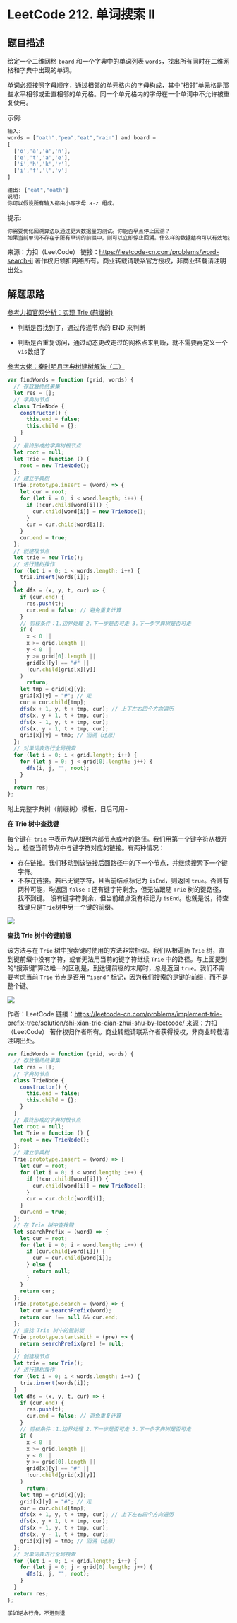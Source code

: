 # LeetCode 212. 单词搜索 II

## 题目描述

给定一个二维网格 `board` 和一个字典中的单词列表 `words`，找出所有同时在二维网格和字典中出现的单词。

单词必须按照字母顺序，通过相邻的单元格内的字母构成，其中“相邻”单元格是那些水平相邻或垂直相邻的单元格。同一个单元格内的字母在一个单词中不允许被重复使用。

示例:

```javascript
输入:
words = ["oath","pea","eat","rain"] and board =
[
  ['o','a','a','n'],
  ['e','t','a','e'],
  ['i','h','k','r'],
  ['i','f','l','v']
]

输出: ["eat","oath"]
说明:
你可以假设所有输入都由小写字母 a-z 组成。
```

提示:

```javascript
你需要优化回溯算法以通过更大数据量的测试。你能否早点停止回溯？
如果当前单词不存在于所有单词的前缀中，则可以立即停止回溯。什么样的数据结构可以有效地执行这样的操作？散列表是否可行？为什么？ 前缀树如何？如果你想学习如何实现一个基本的前缀树，请先查看这个问题： 实现Trie（前缀树）。
```

来源：力扣（LeetCode）
链接：https://leetcode-cn.com/problems/word-search-ii
著作权归领扣网络所有。商业转载请联系官方授权，非商业转载请注明出处。

## 解题思路

[参考力扣官网分析：实现 Trie (前缀树)](https://leetcode-cn.com/problems/implement-trie-prefix-tree/solution/shi-xian-trie-qian-zhui-shu-by-leetcode/)

- 判断是否找到了，通过传递节点的 END 来判断

- 判断是否重复访问，通过动态更改走过的网格点来判断，就不需要再定义一个`vis`数组了

[参考大佬：秦时明月字典树建树解法（二）](https://leetcode-cn.com/problems/word-search-ii/solution/212-dan-ci-sou-suo-ii-by-alexer-660/)

```javascript
var findWords = function (grid, words) {
  // 存放最终结果集
  let res = [];
  // 字典树节点
  class TrieNode {
    constructor() {
      this.end = false;
      this.child = {};
    }
  }
  // 最终形成的字典树根节点
  let root = null;
  let Trie = function () {
    root = new TrieNode();
  };
  // 建立字典树
  Trie.prototype.insert = (word) => {
    let cur = root;
    for (let i = 0; i < word.length; i++) {
      if (!cur.child[word[i]]) {
        cur.child[word[i]] = new TrieNode();
      }
      cur = cur.child[word[i]];
    }
    cur.end = true;
  };
  // 创建根节点
  let trie = new Trie();
  // 进行建树操作
  for (let i = 0; i < words.length; i++) {
    trie.insert(words[i]);
  }
  let dfs = (x, y, t, cur) => {
    if (cur.end) {
      res.push(t);
      cur.end = false; // 避免重复计算
    }
    // 剪枝条件：1.边界处理 2.下一步是否可走 3.下一步字典树是否可走
    if (
      x < 0 ||
      x >= grid.length ||
      y < 0 ||
      y >= grid[0].length ||
      grid[x][y] == "#" ||
      !cur.child[grid[x][y]]
    )
      return;
    let tmp = grid[x][y];
    grid[x][y] = "#"; // 走
    cur = cur.child[tmp];
    dfs(x + 1, y, t + tmp, cur); // 上下左右四个方向遍历
    dfs(x, y + 1, t + tmp, cur);
    dfs(x - 1, y, t + tmp, cur);
    dfs(x, y - 1, t + tmp, cur);
    grid[x][y] = tmp; // 回溯（还原）
  };
  // 对单词表进行全局搜索
  for (let i = 0; i < grid.length; i++) {
    for (let j = 0; j < grid[0].length; j++) {
      dfs(i, j, "", root);
    }
  }
  return res;
};
```

附上完整字典树（前缀树）模板，日后可用~

**在 Trie 树中查找键**

每个键在 `trie` 中表示为从根到内部节点或叶的路径。我们用第一个键字符从根开始，。检查当前节点中与键字符对应的链接。有两种情况：

- 存在链接。我们移动到该链接后面路径中的下一个节点，并继续搜索下一个键字符。
- 不存在链接。若已无键字符，且当前结点标记为 `isEnd`，则返回 `true`。否则有两种可能，均返回 `false `:
  还有键字符剩余，但无法跟随 `Trie` 树的键路径，找不到键。
  没有键字符剩余，但当前结点没有标记为 `isEnd`。也就是说，待查找键只是`Trie`树中另一个键的前缀。

![](/algorithm/word-search-ii.png)

**查找 Trie 树中的键前缀**

该方法与在 `Trie` 树中搜索键时使用的方法非常相似。我们从根遍历 `Trie` 树，直到键前缀中没有字符，或者无法用当前的键字符继续 `Trie` 中的路径。与上面提到的“搜索键”算法唯一的区别是，到达键前缀的末尾时，总是返回 `true`。我们不需要考虑当前 `Trie` 节点是否用 `“isend”` 标记，因为我们搜索的是键的前缀，而不是整个键。

![](/algorithm/word-search-ii2.png)

作者：LeetCode
链接：https://leetcode-cn.com/problems/implement-trie-prefix-tree/solution/shi-xian-trie-qian-zhui-shu-by-leetcode/
来源：力扣（LeetCode）
著作权归作者所有。商业转载请联系作者获得授权，非商业转载请注明出处。

```javascript
var findWords = function (grid, words) {
  // 存放最终结果集
  let res = [];
  // 字典树节点
  class TrieNode {
    constructor() {
      this.end = false;
      this.child = {};
    }
  }
  // 最终形成的字典树根节点
  let root = null;
  let Trie = function () {
    root = new TrieNode();
  };
  // 建立字典树
  Trie.prototype.insert = (word) => {
    let cur = root;
    for (let i = 0; i < word.length; i++) {
      if (!cur.child[word[i]]) {
        cur.child[word[i]] = new TrieNode();
      }
      cur = cur.child[word[i]];
    }
    cur.end = true;
  };
  // 在 Trie 树中查找键
  let searchPrefix = (word) => {
    let cur = root;
    for (let i = 0; i < word.length; i++) {
      if (cur.child[word[i]]) {
        cur = cur.child[word[i]];
      } else {
        return null;
      }
    }
    return cur;
  };
  Trie.prototype.search = (word) => {
    let cur = searchPrefix(word);
    return cur !== null && cur.end;
  };
  // 查找 Trie 树中的键前缀
  Trie.prototype.startsWith = (pre) => {
    return searchPrefix(pre) != null;
  };
  // 创建根节点
  let trie = new Trie();
  // 进行建树操作
  for (let i = 0; i < words.length; i++) {
    trie.insert(words[i]);
  }
  let dfs = (x, y, t, cur) => {
    if (cur.end) {
      res.push(t);
      cur.end = false; // 避免重复计算
    }
    // 剪枝条件：1.边界处理 2.下一步是否可走 3.下一步字典树是否可走
    if (
      x < 0 ||
      x >= grid.length ||
      y < 0 ||
      y >= grid[0].length ||
      grid[x][y] == "#" ||
      !cur.child[grid[x][y]]
    )
      return;
    let tmp = grid[x][y];
    grid[x][y] = "#"; // 走
    cur = cur.child[tmp];
    dfs(x + 1, y, t + tmp, cur); // 上下左右四个方向遍历
    dfs(x, y + 1, t + tmp, cur);
    dfs(x - 1, y, t + tmp, cur);
    dfs(x, y - 1, t + tmp, cur);
    grid[x][y] = tmp; // 回溯（还原）
  };
  // 对单词表进行全局搜索
  for (let i = 0; i < grid.length; i++) {
    for (let j = 0; j < grid[0].length; j++) {
      dfs(i, j, "", root);
    }
  }
  return res;
};
```

```javascript
学如逆水行舟，不进则退
```
